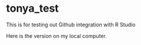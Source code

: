 # tonya_test
This is for testing out Github integration with R Studio

Here is the version on my local computer. 